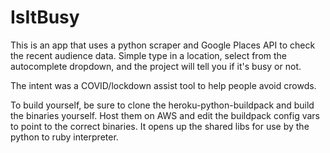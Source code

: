 # IsItBusy

This is an app that uses a python scraper and Google Places API to check the recent audience data. Simple type in a location, select from the autocomplete dropdown, and the project will tell you if it's busy or not.

The intent was a COVID/lockdown assist tool to help people avoid crowds. 

To build yourself, be sure to clone the heroku-python-buildpack and build the binaries yourself. Host them on AWS and edit the buildpack config vars to point to the correct binaries. It opens up the shared libs for use by the python to ruby interpreter.
